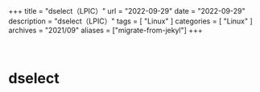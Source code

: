 +++
title = "dselect（LPIC）"
url = "2022-09-29"
date = "2022-09-29"
description = "dselect（LPIC）"
tags = [
  "Linux"
]
categories = [
  "Linux"
]
archives = "2021/09"
aliases = ["migrate-from-jekyl"]
+++

<br>

# dselect

